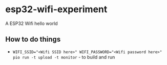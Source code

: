 # esp32-wifi-experiment

A ESP32 Wifi hello world

## How to do things

* `WIFI_SSID="<Wifi SSID here>" WIFI_PASSWORD="<Wifi password here>" pio run -t upload -t monitor` - to build and run
